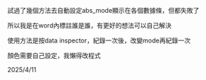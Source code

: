 試過了幾個方法去自動設定abs_mode顯示在各個數據條，但都失敗了

所以我是在word內標註誰是誰，有更好的想法可以自己解決

使用方法是按data inspector，紀錄一次後，改變mode再紀錄一次

顏色需要自己設定，我懶得改程式

2025/4/11
